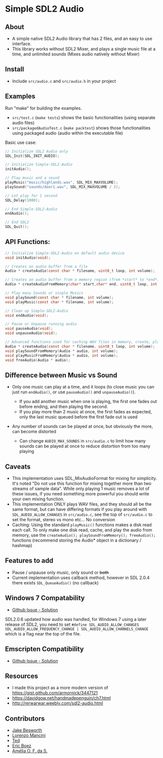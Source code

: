 # Simple SDL2 Audio

## About

* A simple native SDL2 Audio library that has 2 files, and an easy to use interface.
* This library works without SDL2 Mixer, and plays a single music file at a time, and unlimited sounds (Mixes audio natively without Mixer)

## Install

* Include `src/audio.c` and `src/audio.h` in your project

## Examples

Run "make" for building the examples.

* `src/test.c` (`make tests`) shows the basic functionalities (using separate audio files)
* `src/packagedAudioTest.c` (`make packtest`) shows those functionalities using packaged audio (audio within the executable file)

Basic use case:

```c
// Initialize SDL2 Audio only
SDL_Init(SDL_INIT_AUDIO);

// Initialize Simple-SDL2-Audio
initAudio();

// Play music and a sound
playMusic("music/highlands.wav", SDL_MIX_MAXVOLUME);
playSound("sounds/door1.wav", SDL_MIX_MAXVOLUME / 2);

// Let play for 1 second
SDL_Delay(1000);

// End Simple-SDL2-Audio
endAudio();

// End SDL2
SDL_Quit();
```

## API Functions:

```c
// Initialize Simple-SDL2-Audio on default audio device
void initAudio(void);

// Creates an audio buffer from a file
Audio * createAudio(const char * filename, uint8_t loop, int volume);

// Creates an audio buffer from a memory region (from *start* to *end*)
Audio * createAudioFromMemory(char* start,char* end, uint8_t loop, int volume);

// Play many Sounds or single Musics
void playSound(const char * filename, int volume);
void playMusic(const char * filename, int volume);

// Clean up Simple-SDL2-Audio
void endAudio(void);

// Pause or Unpause running audio
void pauseAudio(void);
void unpauseAudio(void);

// Advanced functions used for caching WAV files in memory, create, play many times, free
Audio * createAudio(const char * filename, uint8_t loop, int volume);
void playSoundFromMemory(Audio * audio, int volume);
void playMusicFromMemory(Audio * audio, int volume);
void freeAudio(Audio * audio);
```

## Difference between Music vs Sound

* Only one music can play at a time, and it loops (to close music you can just run `endAudio()`, or use `pauseAudio()` and `unpauseAudio()`).
   * If you add another music when one is playing, the first one fades out before ending, and then playing the second.
   * If you play more than 2 music at once, the first fades as expected, only the last music queued before the first fade out is used

* Any number of sounds can be played at once, but obviously the more, can become distorted
   * Can change `AUDIO_MAX_SOUNDS` in `src/audio.c` to limit how many sounds can be played at once to reduce distortion from too many playing

## Caveats

* This implementation uses SDL_MixAudioFormat for mixing for simplicity. It's noted "Do not use this function for mixing together more than two streams of sample data". While only playing 1 music removes a lot of these issues, if you need something more powerful you should write your own mixing function.
* This implementation ONLY plays WAV files, and they should all be the same format, but can have differing formats if you play around with `SDL_AUDIO_ALLOW_CHANGES` in `src/audio.c`, see the top of `src/audio.c` to set the format, stereo vs mono etc... No conversion
* Caching: Using the standard `playMusic()` functions makes a disk read each call. To only make one disk read, cache, and play the audio from memory, use the `createAudio(); playSoundFromMemory(); freeAudio();` functions (recommend storing the Audio* object in a dictionary / hashmap)

## Features to add

* Pause / unpause only music, only sound or ~~both~~
* Current implementation uses callback method, however in SDL 2.0.4 there exists `SDL_QueueAudio()` (no callback)

## Windows 7 Compatability

* [Github Issue - Solution](https://github.com/jakebesworth/Simple-SDL2-Audio/issues/3)

SDL2.0.6 updated how audio was handled, for Windows 7 using a later release of SDL2, you need to set `#define SDL_AUDIO_ALLOW_CHANGES SDL_AUDIO_ALLOW_FREQUENCY_CHANGE | SDL_AUDIO_ALLOW_CHANNELS_CHANGE` which is a flag near the top of the file.

## Emscripten Compatibility

* [Github Issue - Solution](https://github.com/jakebesworth/Simple-SDL2-Audio/issues/2)

## Resources

* I made this project as a more modern version of https://gist.github.com/armornick/3447121
* https://davidgow.net/handmadepenguin/ch7.html
* http://rerwarwar.weebly.com/sdl2-audio.html

## Contributors

* [Jake Besworth](https://github.com/jakebesworth)
* [Lorenzo Mancini](https://github.com/lmancini)
* [Ted](https://github.com/claimred)
* [Eric Boez](https://github.com/ericb59)
* [Amélia O. F. da S.](https://github.com/m3101)
